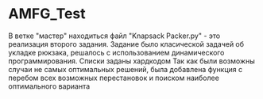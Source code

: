 # AMFG_Test
В ветке "мастер" находиться файл "Knapsack Packer.py" - это реализация второго задания. 
Задание было класической задачей об укладке рюкзака, решалось с использованием динамического программирования.
Списки заданы хардкодом
Так как были возможны случаи не самых оптимальных решений, была добавлена функция с перебом всех возможных перестановок и поиском 
наиболее оптимального варианта
